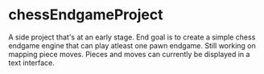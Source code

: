 # chessEndgameProject
A side project that's at an early stage. End goal is to create a simple chess endgame engine that can play atleast one pawn endgame.
Still working on mapping piece moves. Pieces and moves can currently be displayed in a text interface.
